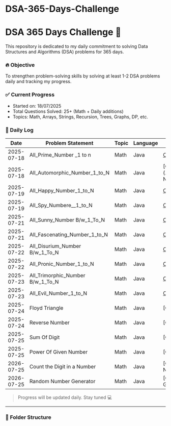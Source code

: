 # DSA-365-Days-Challenge
# DSA 365 Days Challenge 🚀

This repository is dedicated to my daily commitment to solving Data Structures and Algorithms (DSA) problems for 365 days.

### 🔥 Objective
To strengthen problem-solving skills by solving at least 1-2 DSA problems daily and tracking my progress.

### ✅ Current Progress
- Started on: 18/07/2025
- Total Questions Solved: 25+ (Math + Daily additions)
- Topics: Math, Arrays, Strings, Recursion, Trees, Graphs, DP, etc.



### 📅 Daily Log
| Date       | Problem Statement                | Topic      | Language | Link                                              |
|------------|----------------------------------|------------|----------|---------------------------------------------------|
| 2025-07-18 | All_Prime_Number _1 to n         | Math       | Java     | [Code](./Date_18_07_25_Day_1/All_Prime_Number_1_to_N.java) 
| 2025-07-18 | All_Automorphic_Number_1_to_N    | Math       | Java     | [Code](./Date_18_07_25_Day_1/Automorphic_Number__1_to N) |
| 2025-07-19 | All_Happy_Number_1_to_N          | Math       | Java     | [Code](./Date_19_07_25_Day_2/All_Happy_Number_1_to_N) 
| 2025-07-19 | All_Spy_Numbere__1_to_N          | Math       | Java     | [Code](./Date_19_07_25_Day_2/All_Spy_Numbere__1_to_N  ) |
| 2025-07-21 | All_Sunny_Number B/w_1_To_N      | Math       | Java     | [Code](./Date_21_07_25_Day_3/All_Sunny_Number_1_to_N) 
| 2025-07-21 | All_Fascenating_Number_1_to_N    | Math       | Java     | [Code](./Date_21_07_25_Day_3/All_Fascenating_Numbere__1_to_N  ) |
| 2025-07-22 | All_Disurium_Number B/w_1_To_N   | Math       | Java     | [Code](./Date_22_07_25_Day_4/All_Sunny_Number_1_to_N) 
| 2025-07-22 | All_Pronic_Number_1_to_N         | Math       | Java     | [Code](./Date_22_07_25_Day_4/All_Fascenating_Numbere__1_to_N  ) |
| 2025-07-23 | All_Trimorphic_Number B/w_1_To_N | Math       | Java     | [Code](./Date_23_07_25_Day_5/All_Trimorphic_Number_1_to_N) 
| 2025-07-23 | All_Evil_Number_1_to_N           | Math       | Java     | [Code](./Date_23_07_25_Day_5/All_Evil_Numbere__1_to_N  ) |
| 2025-07-24 | Floyd Triangle                   | Math       | Java     | [Code](./Date_24_07_25_Day_6/Floyd Triangle)      
| 2025-07-24 | Reverse Number                   | Math       | Java     | [Code](./Date_24_07_25_Day_6/Reverse Number )     |
| 2025-07-25 | Sum Of Digit                     | Math       | Java     | [Code](./Date_25_07_25_Day_7/Floyd Triangle)      
| 2025-07-25 | Power Of Given Number            | Math       | Java     | [Code](./Date_25_07_25_Day_7/Reverse Number )     |
| 2026-07-25 | Count the Digit in a Number      | Math       | Java     | [Code](./Date_26_07_25_Day_8/Count the Digit in a Number )      
| 2026-07-25 | Random Number Generator          | Math       | Java     | [Code](./Date_26_07_25_Day_8/Random Number Generator  )                   |
> Progress will be updated daily. Stay tuned 💻

---

### 📂 Folder Structure
